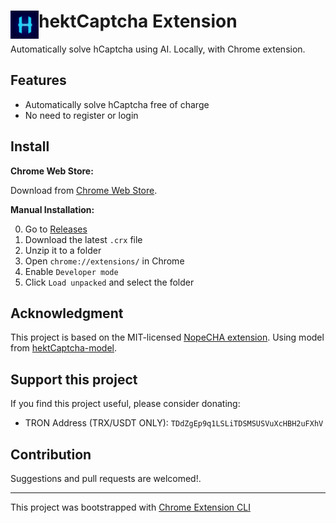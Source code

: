 # <img src="public/icons/icon_48.png" width="45" align="left"> hektCaptcha Extension

Automatically solve hCaptcha using AI. Locally, with Chrome extension.

## Features

- Automatically solve hCaptcha free of charge
- No need to register or login

## Install

**Chrome Web Store:**

Download from [Chrome Web Store](https://chrome.google.com/webstore/detail/hektcaptcha-hcaptcha-solv/bpfdbfnkjelhloljelooneehdalcmljb).

**Manual Installation:**

0. Go to [Releases](https://github.com/Wikidepia/hektCaptcha-extension/releases)
1. Download the latest `.crx` file
2. Unzip it to a folder 
3. Open `chrome://extensions/` in Chrome
4. Enable `Developer mode`
5. Click `Load unpacked` and select the folder

## Acknowledgment

This project is based on the MIT-licensed [NopeCHA extension](https://github.com/NopeCHALLC/nopecha-extension). Using model from [hektCaptcha-model](https://github.com/Wikidepia/hektCaptcha-model/).

## Support this project

If you find this project useful, please consider donating:

- TRON Address (TRX/USDT ONLY): `TDdZgEp9q1LSLiTDSMSUSVuXcHBH2uFXhV`

## Contribution

Suggestions and pull requests are welcomed!.

---

This project was bootstrapped with [Chrome Extension CLI](https://github.com/dutiyesh/chrome-extension-cli)

